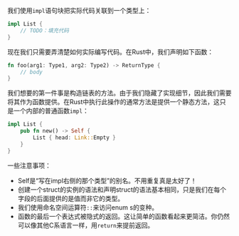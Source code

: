 我们使用`impl`语句块把实际代码关联到一个类型上：

```rust
impl List {
    // TODO：填充代码
}
```

现在我们只需要弄清楚如何实际编写代码。在Rust中，我们声明如下函数：

```rust
fn foo(arg1: Type1, arg2: Type2) -> ReturnType {
    // body
}
```

我们想要的第一件事是构造链表的方法。由于我们隐藏了实现细节，因此我们需要将其作为函数提供。在Rust中执行此操作的通常方法是提供一个静态方法，这只是一个内部的普通函数`impl`：

```rust
impl List {
    pub fn new() -> Self {
        List { head: Link::Empty }
    }
}
```

一些注意事项：

- Self是“写在impl右侧的那个类型”的别名。不用重复真是太好了！
- 创建一个struct的实例的语法和声明struct的语法基本相同，只是我们在每个字段的后面提供的是值而非它的类型。
- 我们使用命名空间运算符`::`来访问enum s的变种。
- 函数的最后一个表达式被隐式的返回。这让简单的函数看起来更简洁。你仍然可以像其他C系语言一样，用`return`来提前返回。